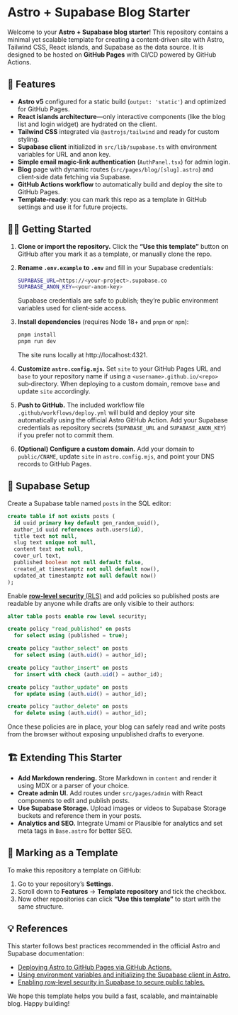 # Astro + Supabase Blog Starter

Welcome to your **Astro + Supabase blog starter**! This repository contains a minimal yet scalable template for creating a content‑driven site with Astro, Tailwind CSS, React islands, and Supabase as the data source.  It is designed to be hosted on **GitHub Pages** with CI/CD powered by GitHub Actions.

## 🎯 Features

- **Astro v5** configured for a static build (`output: 'static'`) and optimized for GitHub Pages.
- **React islands architecture**—only interactive components (like the blog list and login widget) are hydrated on the client.
- **Tailwind CSS** integrated via `@astrojs/tailwind` and ready for custom styling.
- **Supabase client** initialized in `src/lib/supabase.ts` with environment variables for URL and anon key.
- **Simple email magic‑link authentication** (`AuthPanel.tsx`) for admin login.
- **Blog** page with dynamic routes (`src/pages/blog/[slug].astro`) and client‑side data fetching via Supabase.
- **GitHub Actions workflow** to automatically build and deploy the site to GitHub Pages.
- **Template‐ready**: you can mark this repo as a template in GitHub settings and use it for future projects.

## 🧑‍💻 Getting Started

1. **Clone or import the repository.**  Click the **“Use this template”** button on GitHub after you mark it as a template, or manually clone the repo.
2. **Rename `.env.example` to `.env`** and fill in your Supabase credentials:

   ```bash
   SUPABASE_URL=https://<your-project>.supabase.co
   SUPABASE_ANON_KEY=<your-anon-key>
   ```

   Supabase credentials are safe to publish; they’re public environment variables used for client‑side access.

3. **Install dependencies** (requires Node 18+ and `pnpm` or `npm`):

   ```bash
   pnpm install
   pnpm run dev
   ```

   The site runs locally at http://localhost:4321.

4. **Customize `astro.config.mjs`.** Set `site` to your GitHub Pages URL and `base` to your repository name if using a `<username>.github.io/<repo>` sub‑directory.  When deploying to a custom domain, remove `base` and update `site` accordingly.

5. **Push to GitHub.**  The included workflow file `.github/workflows/deploy.yml` will build and deploy your site automatically using the official Astro GitHub Action.  Add your Supabase credentials as repository secrets (`SUPABASE_URL` and `SUPABASE_ANON_KEY`) if you prefer not to commit them.

6. **(Optional) Configure a custom domain.**  Add your domain to `public/CNAME`, update `site` in `astro.config.mjs`, and point your DNS records to GitHub Pages.

## 🧱 Supabase Setup

Create a Supabase table named `posts` in the SQL editor:

```sql
create table if not exists posts (
  id uuid primary key default gen_random_uuid(),
  author_id uuid references auth.users(id),
  title text not null,
  slug text unique not null,
  content text not null,
  cover_url text,
  published boolean not null default false,
  created_at timestamptz not null default now(),
  updated_at timestamptz not null default now()
);
```

Enable [**row‑level security** (RLS)](https://supabase.com/docs/guides/database/postgres/row-level-security) and add policies so published posts are readable by anyone while drafts are only visible to their authors:

```sql
alter table posts enable row level security;

create policy "read_published" on posts
  for select using (published = true);

create policy "author_select" on posts
  for select using (auth.uid() = author_id);

create policy "author_insert" on posts
  for insert with check (auth.uid() = author_id);

create policy "author_update" on posts
  for update using (auth.uid() = author_id);

create policy "author_delete" on posts
  for delete using (auth.uid() = author_id);
```

Once these policies are in place, your blog can safely read and write posts from the browser without exposing unpublished drafts to everyone.

## 🏗️ Extending This Starter

- **Add Markdown rendering.** Store Markdown in `content` and render it using MDX or a parser of your choice.
- **Create admin UI.** Add routes under `src/pages/admin` with React components to edit and publish posts.
- **Use Supabase Storage.** Upload images or videos to Supabase Storage buckets and reference them in your posts.
- **Analytics and SEO.** Integrate Umami or Plausible for analytics and set meta tags in `Base.astro` for better SEO.

## 📌 Marking as a Template

To make this repository a template on GitHub:

1. Go to your repository’s **Settings**.
2. Scroll down to **Features** → **Template repository** and tick the checkbox.
3. Now other repositories can click **“Use this template”** to start with the same structure.

## 💡 References

This starter follows best practices recommended in the official Astro and Supabase documentation:

- [Deploying Astro to GitHub Pages via GitHub Actions.](https://docs.astro.build/en/guides/deploy/github/)
- [Using environment variables and initializing the Supabase client in Astro.](https://docs.astro.build/en/guides/backend/supabase/)
- [Enabling row‑level security in Supabase to secure public tables.](https://supabase.com/docs/guides/database/postgres/row-level-security)

We hope this template helps you build a fast, scalable, and maintainable blog.  Happy building!
